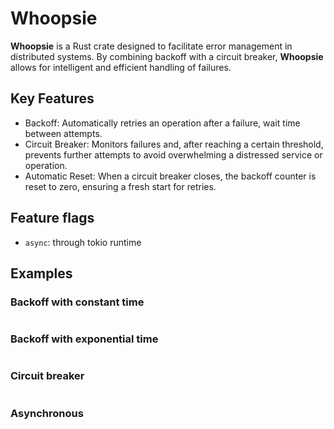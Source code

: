 # Whoopsie
**Whoopsie** is a Rust crate designed to facilitate error management in distributed systems. 
By combining backoff with a circuit breaker, **Whoopsie** allows for intelligent and efficient handling of failures.

## Key Features
 - Backoff: Automatically retries an operation after a failure, wait time between attempts.
 - Circuit Breaker: Monitors failures and, after reaching a certain threshold, prevents further attempts to avoid overwhelming a distressed service or operation.
 - Automatic Reset: When a circuit breaker closes, the backoff counter is reset to zero, ensuring a fresh start for retries.

## Feature flags
 - ```async```: through tokio runtime

## Examples
### Backoff with constant time
```rust:examples/backoff_with_constant_time.rs
```
### Backoff with exponential time
```rust:examples/backoff_with_exponential_time.rs
```
### Circuit breaker
```rust:examples/random_http_status.rs
```
### Asynchronous
```rust:examples/asynchronous.rs
```